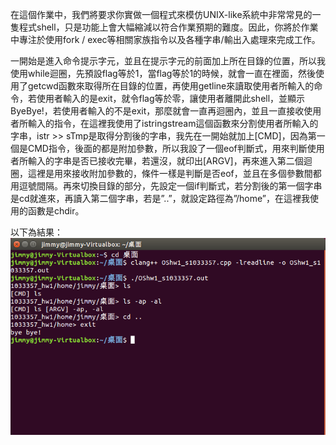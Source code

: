 ﻿在這個作業中，我們將要求你實做一個程式來模仿UNIX-like系統中非常常見的一隻程式shell，只是功能上會大幅縮減以符合作業預期的難度。因此，你將於作業中專注於使用fork / exec等相關家族指令以及各種字串/輸出入處理來完成工作。

一開始是進入命令提示字元，並且在提示字元的前面加上所在目錄的位置，所以我使用while迴圈，先預設flag等於1，當flag等於1的時候，就會一直在裡面，然後使用了getcwd函數來取得所在目錄的位置，再使用getline來讀取使用者所輸入的命令，若使用者輸入的是exit，就令flag等於零，讓使用者離開此shell，並顯示ByeBye!，若使用者輸入的不是exit，那麼就會一直再迴圈內，並且一直接收使用者所輸入的指令，在這裡我使用了istringstream這個函數來分割使用者所輸入的字串，istr >> sTmp是取得分割後的字串，我先在一開始就加上[CMD]，因為第一個是CMD指令，後面的都是附加參數，所以我設了一個eof判斷式，用來判斷使用者所輸入的字串是否已接收完畢，若還沒，就印出[ARGV]，再來進入第二個迴圈，這裡是用來接收附加參數的，條件一樣是判斷是否eof，並且在多個參數間都用逗號間隔。再來切換目錄的部分，先設定一個if判斷式，若分割後的第一個字串是cd就進來，再讀入第二個字串，若是”..”，就設定路徑為”/home”，在這裡我使用的函數是chdir。

以下為結果：
<br>
![image](https://github.com/veryjimmy/OperatingSystem_hw1/blob/master/ex1.png)